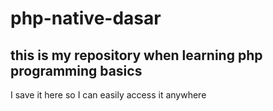 # php-native-dasar
this is my repository when learning php programming basics
---------------------------------------------------
I save it here so I can easily access it anywhere
